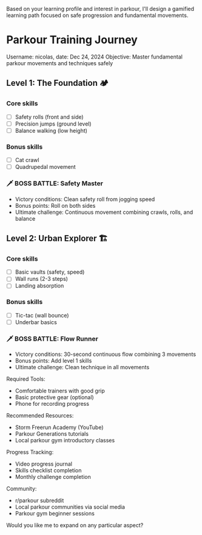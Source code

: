 Based on your learning profile and interest in parkour, I'll design a gamified learning path focused on safe progression and fundamental movements.

# Parkour Training Journey
Username: nicolas, date: Dec 24, 2024
Objective: Master fundamental parkour movements and techniques safely

## Level 1: The Foundation 🏕️
### Core skills
* [ ] Safety rolls (front and side)
* [ ] Precision jumps (ground level)
* [ ] Balance walking (low height)

### Bonus skills
* [ ] Cat crawl
* [ ] Quadrupedal movement

### 🗡️ **BOSS BATTLE: Safety Master**
* Victory conditions: Clean safety roll from jogging speed
* Bonus points: Roll on both sides
* Ultimate challenge: Continuous movement combining crawls, rolls, and balance

## Level 2: Urban Explorer 🏗️
### Core skills
* [ ] Basic vaults (safety, speed)
* [ ] Wall runs (2-3 steps)
* [ ] Landing absorption

### Bonus skills
* [ ] Tic-tac (wall bounce)
* [ ] Underbar basics

### 🗡️ **BOSS BATTLE: Flow Runner**
* Victory conditions: 30-second continuous flow combining 3 movements
* Bonus points: Add level 1 skills
* Ultimate challenge: Clean technique in all movements

Required Tools:
- Comfortable trainers with good grip
- Basic protective gear (optional)
- Phone for recording progress

Recommended Resources:
- Storm Freerun Academy (YouTube)
- Parkour Generations tutorials
- Local parkour gym introductory classes

Progress Tracking:
- Video progress journal
- Skills checklist completion
- Monthly challenge completion

Community:
- r/parkour subreddit
- Local parkour communities via social media
- Parkour gym beginner sessions

Would you like me to expand on any particular aspect?
